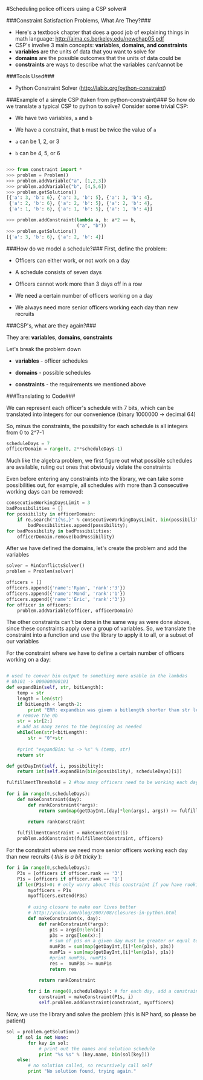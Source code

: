#Scheduling police officers using a CSP solver#

###Constraint Satisfaction Problems, What Are They?###
* Here's a textbook chapter that does a good job of explaining things in math language: http://aima.cs.berkeley.edu/newchap05.pdf
* CSP's involve 3 main concepts: **variables, domains, and constraints**
* **variables** are the units of data that you want to solve for
* **domains** are the possible outcomes that the units of data could be
* **constraints** are ways to describe what the variables can/cannot be

###Tools Used###
* Python Constraint Solver (http://labix.org/python-constraint)

###Example of a simple CSP (taken from python-constraint)###
So how do we translate a typical CSP to python to solve? Consider some trivial CSP:

* We have two variables, `a` and `b`

* We have a constraint, that `b` must be twice the value of `a`

* `a` can be 1, 2, or 3

* `b` can be 4, 5, or 6

```python

>>> from constraint import *
>>> problem = Problem()
>>> problem.addVariable("a", [1,2,3])
>>> problem.addVariable("b", [4,5,6])
>>> problem.getSolutions()
[{'a': 3, 'b': 6}, {'a': 3, 'b': 5}, {'a': 3, 'b': 4},
 {'a': 2, 'b': 6}, {'a': 2, 'b': 5}, {'a': 2, 'b': 4},
 {'a': 1, 'b': 6}, {'a': 1, 'b': 5}, {'a': 1, 'b': 4}]

>>> problem.addConstraint(lambda a, b: a*2 == b,
                          ("a", "b"))
>>> problem.getSolutions()
[{'a': 3, 'b': 6}, {'a': 2, 'b': 4}]

```

###How do we model a schedule?###
First, define the problem:

* Officers can either work, or not work on a day

* A schedule consists of seven days

* Officers cannot work more than 3 days off in a row

* We need a certain number of officers working on a day

* We always need more senior officers working each day than new recruits

###CSP's, what are they again?###

They are: **variables**, **domains**, **constraints**

Let's break the problem down

* **variables** - officer schedules

* **domains** - possible schedules

* **constraints** - the requirements we mentioned above

###Translating to Code###

We can represent each officer's schedule with 7 bits, which can be translated into integers for our convenience (binary 1000000 -> decimal 64)

So, minus the constraints, the possibility for each schedule is all integers from 0 to 2^7-1

```python
scheduleDays = 7
officerDomain = range(0, 2**scheduleDays-1)
```

Much like the algebra problem, we first figure out what possible schedules are available, ruling out ones that obviously violate the constraints

Even before entering any constraints into the library, we can take some possibilities out, for example, all schedules with more than 3 consecutive working days can be removed:

```python
consecutiveWorkingDaysLimit = 3
badPossibilities = []
for possibility in officerDomain:
    if re.search("1{%s,}" % consecutiveWorkingDaysLimit, bin(possibility)):
        badPossibilities.append(possibility);
for badPossibility in badPossibilities:
    officerDomain.remove(badPossibility)
```


After we have defined the domains, let's create the problem and add the variables

```python
solver = MinConflictsSolver()
problem = Problem(solver)

officers = []
officers.append({'name':'Ryan', 'rank':'3'})
officers.append({'name':'Mond', 'rank':'1'})
officers.append({'name':'Eric', 'rank':'3'})
for officer in officers:
    problem.addVariable(officer, officerDomain)
```

The other constraints can't be done in the same way as were done above, since these constraints apply over a group of variables. So, we translate the constraint into a function and use the library to apply it to all, or a subset of our variables


For the constraint where we have to define a certain number of officers working on a day:

```python

# used to conver bin output to something more usable in the lambdas
# 0b101 -> 000000000101
def expandBin(self, str, bitLength):
    temp = str
    length = len(str)
    if bitLength < length-2:
        print "ERR: expandbin was given a bitlength shorter than str length %s %s" % (temp,bitLength)
    # remove the 0b
    str = str[2:]
    # add as many zeros to the beginning as needed
    while(len(str)<bitLength):
        str = "0"+str
    
    #print "expandBin: %s -> %s" % (temp, str)
    return str

def getDayInt(self, i, possibility):
    return int(self.expandBin(bin(possibility), scheduleDays)[i])

fulfillmentThreshold = 2 #how many officers need to be working each day?   
 
for i in range(0,scheduleDays):
    def makeConstraint(day):
        def rankConstraint(*args):
            return sum(map(getDayInt,[day]*len(args), args)) >= fulfillmentThreshold

        return rankConstraint
        
    fulfillmentConstraint = makeConstraint(i) 
    problem.addConstraint(fulfillmentConstraint, officers)
```


For the constraint where we need more senior officers working each day than new recruits ( _this is a bit tricky_ ):

```python
for i in range(0,scheduleDays):
    P3s = [officers if officer.rank == '3']
    P1s = [officers if officer.rank == '1']
    if len(P1s)>0: # only worry about this constraint if you have rookies on your squad
        myofficers = P1s
        myofficers.extend(P3s)
        
        # using closure to make our lives better
        # http://ynniv.com/blog/2007/08/closures-in-python.html
        def makeConstraint(x, day):
            def rankConstraint(*args):
                p1s = args[0:len(x)]
                p3s = args[len(x):]
                # sum of p3s on a given day must be greater or equal to the number of p1s
                numP3s = sum(map(getDayInt,[i]*len(p3s), p3s))
                numP1s = sum(map(getDayInt,[i]*len(p1s), p1s))
                #print numP3s, numP1s
                res =  numP3s >= numP1s
                return res

            return rankConstraint
            
        for i in range(0,scheduleDays): # for each day, add a constraint
            constraint = makeConstraint(P1s, i)
            self.problem.addConstraint(constraint, myofficers)
```


Now, we use the library and solve the problem (this is NP hard, so please be patient)

```python
sol = problem.getSolution()
    if sol is not None:
        for key in sol:
            # print out the names and solution schedule
            print "%s %s" % (key.name, bin(sol[key]))
    else:
        # no solution called, so recursively call self
        print "No solution found, trying again."
```


